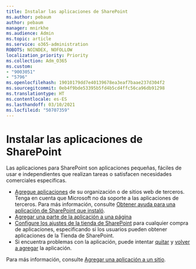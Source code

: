 ```yaml
---
title: Instalar las aplicaciones de SharePoint
ms.author: pebaum
author: pebaum
manager: mnirkhe
ms.audience: Admin
ms.topic: article
ms.service: o365-administration
ROBOTS: NOINDEX, NOFOLLOW
localization_priority: Priority
ms.collection: Adm_O365
ms.custom:
- "9003051"
- "5796"
ms.openlocfilehash: 19010179dd7e40139678ea3eaf7baae237d304f2
ms.sourcegitcommit: 0eb4f9bde53395b5fd4b5cd4ffc56ca96db91298
ms.translationtype: HT
ms.contentlocale: es-ES
ms.lasthandoff: 03/10/2021
ms.locfileid: "50707359"
---
```

# <a name="install-sharepoint-apps"></a>Instalar las aplicaciones de SharePoint

Las aplicaciones para SharePoint son aplicaciones pequeñas, fáciles de usar e independientes que realizan tareas o satisfacen necesidades comerciales específicas.

- [Agregue aplicaciones](https://support.microsoft.com/office/ef9c0dbd-7fe1-4715-a1b0-fe3bc81317cb) de su organización o de sitios web de terceros. Tenga en cuenta que Microsoft no da soporte a las aplicaciones de terceros. Para más información, consulte [Obtener ayuda para una aplicación de SharePoint que instaló](https://support.office.com/article/get-help-for-a-sharepoint-app-you-installed-fd98af7f-6af0-4573-8360-8f5631c6ab21).
-   [Agregar una parte de la aplicación a una página](https://support.microsoft.com/office/6f06c0b7-44b8-4c69-b4ad-85197eee8d78)
-   [Configure los ajustes de la tienda de SharePoint](https://docs.microsoft.com/sharepoint/configure-sharepoint-store-settings) para cualquier compra de aplicaciones, especificando si los usuarios pueden obtener aplicaciones de la Tienda de SharePoint.
-   Si encuentra problemas con la aplicación, puede intentar [quitar](https://support.microsoft.com/office/03198d1b-c33b-498d-9469-af641a587d6c) y [volver a agregar](https://support.microsoft.com/office/ef9c0dbd-7fe1-4715-a1b0-fe3bc81317cb) la aplicación.

Para más información, consulte [Agregar una aplicación a un sitio](https://support.microsoft.com/office/add-an-app-to-a-site-ef9c0dbd-7fe1-4715-a1b0-fe3bc81317cb).